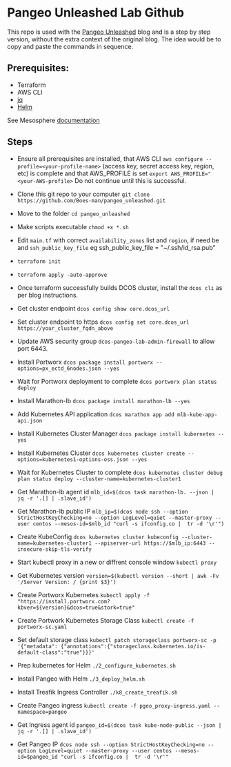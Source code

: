 # Pangeo Unleashed Lab Github

This repo is used with the [Pangeo Unleashed](https://medium.com/p/5cdfc2c045f4/edit) blog and is a step by step version, without the extra context of the original blog. The idea would be to copy and paste the commands in sequence.

## Prerequisites:
- Terraform
- AWS CLI
- [jq](https://stedolan.github.io/jq/)
- [Helm](https://helm.sh/docs/using_helm/)

See Mesosphere [documentation](https://docs.mesosphere.com/1.12/installing/evaluation/aws/)

## Steps

- Ensure all prerequisites are installed, that AWS CLI `aws configure --profile=<your-profile-name>` (access key, secret access key, region, etc) is complete and that AWS_PROFILE is set `export AWS_PROFILE="<your-AWS-profile>`
Do not continue until this is successful.

- Clone this git repo to your computer `git clone https://github.com/Boes-man/pangeo_unleashed.git`
- Move to the folder `cd pangeo_unleashed`
- Make scripts executable `chmod +x *.sh` 
- Edit `main.tf` with correct `availability_zones` list and `region`, if need be and `ssh_public_key_file` eg ssh_public_key_file = "~/.ssh/id_rsa.pub"
- `terraform init`
- `terraform apply -auto-approve`
- Once terraform successfully builds DCOS cluster, install the `dcos cli` as per blog instructions.
- Get cluster endpoint `dcos config show core.dcos_url`
- Set cluster endpoint to https `dcos config set core.dcos_url https://your_cluster_fqdn_above`
- Update AWS security group `dcos-pangeo-lab-admin-firewall` to allow port 6443.
- Install Portworx `dcos package install portworx --options=px_ectd_6nodes.json --yes`
- Wait for Portworx deployment to complete `dcos portworx plan status deploy`
- Install Marathon-lb `dcos package install marathon-lb --yes`
- Add Kubernetes API application `dcos marathon app add mlb-kube-app-api.json`
- Install Kubernetes Cluster Manager `dcos package install kubernetes --yes`
- Install Kubernetes Cluster `dcos kubernetes cluster create --options=kubernetes1-options-oss.json --yes`
- Wait for Kubernetes Cluster to complete `dcos kubernetes cluster debug plan status deploy --cluster-name=kubernetes-cluster1`
- Get Marathon-lb agent id `mlb_id=$(dcos task marathon-lb. --json |  jq -r '.[] | .slave_id')`
- Get Marathon-lb public IP `mlb_ip=$(dcos node ssh --option StrictHostKeyChecking=no --option LogLevel=quiet --master-proxy --user centos --mesos-id=$mlb_id "curl -s ifconfig.co |  tr -d '\r'")`
- Create KubeConfig `dcos kubernetes cluster kubeconfig --cluster-name=kubernetes-cluster1 --apiserver-url https://$mlb_ip:6443 --insecure-skip-tls-verify`
- Start kubectl proxy in a new or diffrent console window `kubectl proxy`
- Get Kubernetes version `version=$(kubectl version --short | awk -Fv '/Server Version: / {print $3}')`
- Create Portworx Kubernetes `kubectl apply -f "https://install.portworx.com?kbver=${version}&dcos=true&stork=true"`
- Create Portwork Kubernetes Storage Class `kubectl create -f portworx-sc.yaml`
- Set default storage class `kubectl patch storageclass portworx-sc -p '{"metadata": {"annotations":{"storageclass.kubernetes.io/is-default-class":"true"}}}'`
- Prep kubernetes for Helm `./2_configure_kubernetes.sh`
- Install Pangeo with Helm `./3_deploy_helm.sh`
- Install Treafik Ingress Controller `./k8_create_treafik.sh`
- Create Pangeo ingress `kubectl create -f pgeo_proxy-ingress.yaml --namespace=pangeo`
- Get Ingress agent id `pangeo_id=$(dcos task kube-node-public --json |  jq -r '.[] | .slave_id')`
- Get Pangeo IP `dcos node ssh --option StrictHostKeyChecking=no --option LogLevel=quiet --master-proxy --user centos --mesos-id=$pangeo_id "curl -s ifconfig.co |  tr -d '\r'"`
